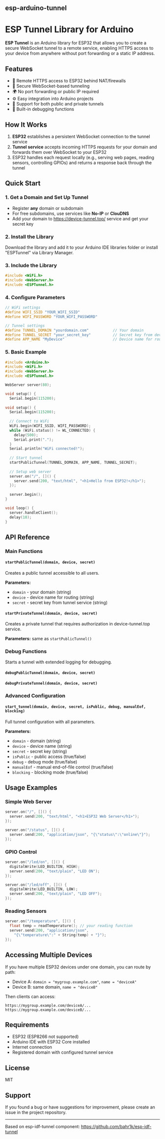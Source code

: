 ## esp-arduino-tunnel

# ESP Tunnel Library for Arduino

**ESP Tunnel** is an Arduino library for ESP32 that allows you to create a secure WebSocket tunnel to a remote service, enabling HTTPS access to your device from anywhere without port forwarding or a static IP address.

## Features

- 📡 Remote HTTPS access to ESP32 behind NAT/firewalls
- 🔐 Secure WebSocket-based tunneling
- 🌍 No port forwarding or public IP required
- ⚙️ Easy integration into Arduino projects
- 🔧 Support for both public and private tunnels
- 🐛 Built-in debugging functions

## How It Works

1. **ESP32** establishes a persistent WebSocket connection to the tunnel service
2. **Tunnel service** accepts incoming HTTPS requests for your domain and forwards them over WebSocket to your ESP32
3. ESP32 handles each request locally (e.g., serving web pages, reading sensors, controlling GPIOs) and returns a response back through the tunnel

## Quick Start

### 1. Get a Domain and Set Up Tunnel

- Register **any** domain or subdomain
- For free subdomains, use services like **No-IP** or **ClouDNS**
- Add your domain to https://device-tunnel.top/ service and get your secret key

### 2. Install the Library

Download the library and add it to your Arduino IDE libraries folder or install "ESPTunnel" via Library Manager.

### 3. Include the Library

```cpp
#include <WiFi.h>
#include <WebServer.h>
#include <ESPTunnel.h>
```

### 4. Configure Parameters

```cpp
// WiFi settings
#define WIFI_SSID "YOUR_WIFI_SSID"
#define WIFI_PASSWORD "YOUR_WIFI_PASSWORD"

// Tunnel settings
#define TUNNEL_DOMAIN "yourdomain.com"           // Your domain
#define TUNNEL_SECRET "your_secret_key"          // Secret key from device-tunnel.top
#define APP_NAME "MyDevice"                      // Device name for routing
```

### 5. Basic Example

```cpp
#include <Arduino.h>
#include <WiFi.h>
#include <WebServer.h>
#include <ESPTunnel.h>

WebServer server(80);

void setup() {
  Serial.begin(115200);
  
void setup() {
  Serial.begin(115200);
  
  // Connect to WiFi
  WiFi.begin(WIFI_SSID, WIFI_PASSWORD);
  while (WiFi.status() != WL_CONNECTED) {
    delay(500);
    Serial.print(".");
  }
  Serial.println("WiFi connected!");
  
  // Start tunnel
  startPublicTunnel(TUNNEL_DOMAIN, APP_NAME, TUNNEL_SECRET);
  
  // Setup web server
  server.on("/", []() {
    server.send(200, "text/html", "<h1>Hello from ESP32!</h1>");
  });
  
  server.begin();
}

void loop() {
  server.handleClient();
  delay(10);
}
```

## API Reference

### Main Functions

#### `startPublicTunnel(domain, device, secret)`
Creates a public tunnel accessible to all users.

**Parameters:**
- `domain` - your domain (string)
- `device` - device name for routing (string)
- `secret` - secret key from tunnel service (string)

#### `startPrivateTunnel(domain, device, secret)`
Creates a private tunnel that requires authorization in device-tunnel.top service.

**Parameters:** same as `startPublicTunnel()`

### Debug Functions

Starts a tunnel with extended logging for debugging.
#### `debugPublicTunnel(domain, device, secret)`
#### `debugPrivateTunnel(domain, device, secret)`

### Advanced Configuration

#### `start_tunnel(domain, device, secret, isPublic, debug, manualEof, blocking)`
Full tunnel configuration with all parameters.

**Parameters:**
- `domain` - domain (string)
- `device` - device name (string)
- `secret` - secret key (string)
- `isPublic` - public access (true/false)
- `debug` - debug mode (true/false)
- `manualEof` - manual end-of-file control (true/false)
- `blocking` - blocking mode (true/false)

## Usage Examples

### Simple Web Server

```cpp
server.on("/", []() {
  server.send(200, "text/html", "<h1>ESP32 Web Server</h1>");
});

server.on("/status", []() {
  server.send(200, "application/json", "{\"status\":\"online\"}");
});
```

### GPIO Control

```cpp
server.on("/led/on", []() {
  digitalWrite(LED_BUILTIN, HIGH);
  server.send(200, "text/plain", "LED ON");
});

server.on("/led/off", []() {
  digitalWrite(LED_BUILTIN, LOW);
  server.send(200, "text/plain", "LED OFF");
});
```

### Reading Sensors

```cpp
server.on("/temperature", []() {
  float temp = readTemperature(); // your reading function
  server.send(200, "application/json", 
    "{\"temperature\":" + String(temp) + "}");
});
```

## Accessing Multiple Devices

If you have multiple ESP32 devices under one domain, you can route by path:

- Device A: `domain = "mygroup.example.com"`, `name = "deviceA"`
- Device B: same domain, `name = "deviceB"`

Then clients can access:
```
https://mygroup.example.com/deviceA/...
https://mygroup.example.com/deviceB/...
```

## Requirements

- ESP32 (ESP8266 not supported)
- Arduino IDE with ESP32 Core installed
- Internet connection
- Registered domain with configured tunnel service

## License

MIT

## Support

If you found a bug or have suggestions for improvement, please create an issue in the project repository.

---

Based on esp-idf-tunnel component: https://github.com/bahr1k/esp-idf-tunnel

